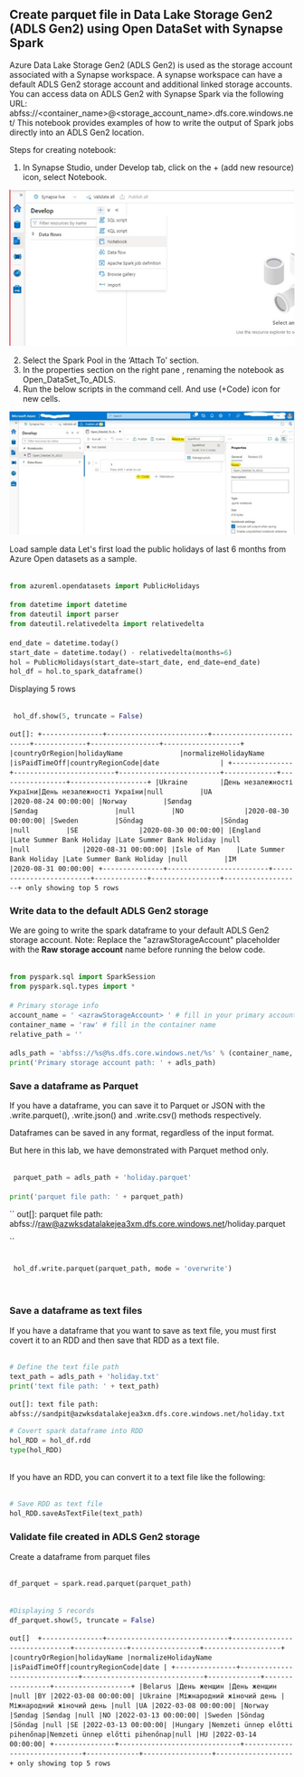 ## Create parquet file in Data Lake Storage Gen2 (ADLS Gen2) using Open DataSet  with Synapse Spark

Azure Data Lake Storage Gen2 (ADLS Gen2) is used as the storage account associated with a Synapse workspace. A synapse workspace can have a default ADLS Gen2 storage account and additional linked storage accounts.
You can access data on ADLS Gen2 with Synapse Spark via the following URL:
abfss://<container_name>@<storage_account_name>.dfs.core.windows.net/<path>
This notebook provides examples of how to write the output of Spark jobs directly into an ADLS Gen2 location.

Steps for creating notebook:
1.	In Synapse Studio, under Develop tab, click on the + (add new resource) icon, select Notebook.
 
   ![addSqlScript](./assets/05-create_notebook_adls.jpg "create notebook adls")
 
2.	Select the Spark Pool in the ‘Attach To’ section. 
3.	In the properties section on the right pane , renaming the notebook as Open_DataSet_To_ADLS.
4.	Run the below scripts in the command cell. And use (+Code) icon for new cells.
 
   ![addSqlScript](./assets/05-run_notebook_adls.jpg "run notebook adls")

Load sample data
Let's first load the public holidays of last 6 months from Azure Open datasets as a sample.

```python
 
from azureml.opendatasets import PublicHolidays

from datetime import datetime
from dateutil import parser
from dateutil.relativedelta import relativedelta

end_date = datetime.today()
start_date = datetime.today() - relativedelta(months=6)
hol = PublicHolidays(start_date=start_date, end_date=end_date)
hol_df = hol.to_spark_dataframe()
```

Displaying 5 rows
 
```python
 
 hol_df.show(5, truncate = False)
```
`` out[]:
+---------------+-------------------------+-------------------------+-------------+-----------------+-------------------+
|countryOrRegion|holidayName              |normalizeHolidayName     |isPaidTimeOff|countryRegionCode|date               |
+---------------+-------------------------+-------------------------+-------------+-----------------+-------------------+
|Ukraine        |День незалежності України|День незалежності України|null         |UA               |2020-08-24 00:00:00|
|Norway         |Søndag                   |Søndag                   |null         |NO               |2020-08-30 00:00:00|
|Sweden         |Söndag                   |Söndag                   |null         |SE               |2020-08-30 00:00:00|
|England        |Late Summer Bank Holiday |Late Summer Bank Holiday |null         |null             |2020-08-31 00:00:00|
|Isle of Man    |Late Summer Bank Holiday |Late Summer Bank Holiday |null         |IM               |2020-08-31 00:00:00|
+---------------+-------------------------+-------------------------+-------------+-----------------+-------------------+
only showing top 5 rows
``

 
### Write data to the default ADLS Gen2 storage
We are going to write the spark dataframe to your default ADLS Gen2 storage account.
Note: 
Replace the "azrawStorageAccount" placeholder with the **Raw storage account** name before running the below code.

```python
 
from pyspark.sql import SparkSession
from pyspark.sql.types import *

# Primary storage info
account_name = ' <azrawStorageAccount> ' # fill in your primary account name
container_name = 'raw' # fill in the container name
relative_path = ''

adls_path = 'abfss://%s@%s.dfs.core.windows.net/%s' % (container_name, account_name, relative_path)
print('Primary storage account path: ' + adls_path)

```
 
### Save a dataframe as Parquet
If you have a dataframe, you can save it to Parquet or JSON with the .write.parquet(), .write.json() and .write.csv() methods respectively.
 
Dataframes can be saved in any format, regardless of the input format.
 
But here in this lab, we have demonstrated with Parquet method only.
 
```python

 parquet_path = adls_path + 'holiday.parquet'

print('parquet file path: ' + parquet_path)

```
 
``
 out[]: parquet file path: abfss://raw@azwksdatalakejea3xm.dfs.core.windows.net/holiday.parquet
 
``

```python

 hol_df.write.parquet(parquet_path, mode = 'overwrite')

 
```
 
### Save a dataframe as text files
 
If you have a dataframe that you want to save as text file, you must first covert it to an RDD and then save that RDD as a text file.
 
```python

# Define the text file path
text_path = adls_path + 'holiday.txt'
print('text file path: ' + text_path)
```
 
``
out[]: text file path: abfss://sandpit@azwksdatalakejea3xm.dfs.core.windows.net/holiday.txt
``
 
```python
# Covert spark dataframe into RDD 
hol_RDD = hol_df.rdd
type(hol_RDD)
 
```
 
If you have an RDD, you can convert it to a text file like the following:
 
```python
 
# Save RDD as text file
hol_RDD.saveAsTextFile(text_path)
```
 
### Validate  file created in   ADLS Gen2 storage
 
Create a dataframe from parquet files

```python

df_parquet = spark.read.parquet(parquet_path)
```
```python
 
#Displaying 5 records
df_parquet.show(5, truncate = False)
```
``
out[] 
+---------------+------------------------------+------------------------------+-------------+-----------------+-------------------+ |countryOrRegion|holidayName |normalizeHolidayName |isPaidTimeOff|countryRegionCode|date | +---------------+------------------------------+------------------------------+-------------+-----------------+-------------------+ |Belarus |День женщин |День женщин |null |BY |2022-03-08 00:00:00| |Ukraine |Міжнародний жіночий день |Міжнародний жіночий день |null |UA |2022-03-08 00:00:00| |Norway |Søndag |Søndag |null |NO |2022-03-13 00:00:00| |Sweden |Söndag |Söndag |null |SE |2022-03-13 00:00:00| |Hungary |Nemzeti ünnep előtti pihenőnap|Nemzeti ünnep előtti pihenőnap|null |HU |2022-03-14 00:00:00| +---------------+------------------------------+------------------------------+-------------+-----------------+-------------------+ only showing top 5 rows
``





 
 
 
 
 
 
 
 
 
 
 
 
 
 
 
